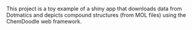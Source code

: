 This project is a toy example of a shiny app that downloads data from Dotmatics and depicts compound structures (from MOL files) using the ChemDoodle web framework.